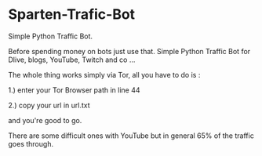 # Sparten-Trafic-Bot
Simple Python Traffic Bot.


Before spending money on bots just use that.
Simple Python Traffic Bot for Dlive, blogs, YouTube, Twitch and co ...

The whole thing works simply via Tor, all you have to do is :

1.) enter your Tor Browser path in line 44

2.) copy your url in url.txt

and you're good to go.

There are some difficult ones with YouTube but in general 65% of the traffic goes through.
